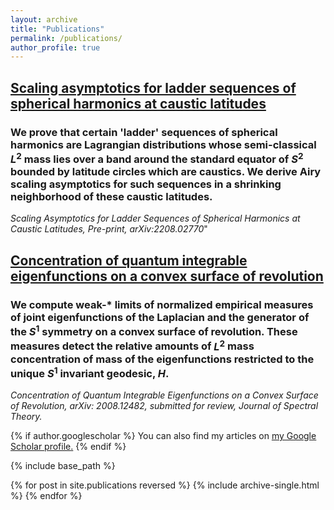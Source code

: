 ```yaml
---
layout: archive
title: "Publications"
permalink: /publications/
author_profile: true
---
```


## [Scaling asymptotics for ladder sequences of spherical harmonics at caustic latitudes](https://arxiv.org/abs/2208.02770)

### We prove that certain 'ladder' sequences of spherical harmonics are Lagrangian distributions whose semi-classical $L^2$ mass lies over a band around the standard equator of $S^2$ bounded by latitude circles which are caustics. We derive Airy scaling asymptotics for such sequences in a shrinking neighborhood of these caustic latitudes.

*Scaling Asymptotics for Ladder Sequences of Spherical Harmonics at Caustic Latitudes, Pre-print, arXiv:2208.02770*"

## [Concentration of quantum integrable eigenfunctions on a convex surface of revolution](https://arxiv.org/abs/2008.12482)

### We compute weak-$*$ limits of normalized empirical measures of joint eigenfunctions of the Laplacian and the generator of the $S^1$ symmetry on a convex surface of revolution. These measures detect the relative amounts of $L^2$ mass concentration of mass of the eigenfunctions restricted to the unique $S^1$ invariant geodesic, $H$. 

*Concentration of Quantum Integrable Eigenfunctions on a Convex Surface of Revolution, arXiv: 2008.12482, submitted for review, Journal of Spectral Theory.*


{% if author.googlescholar %}
  You can also find my articles on <u><a href="{{author.googlescholar}}">my Google Scholar profile</a>.</u>
{% endif %}

{% include base_path %}

{% for post in site.publications reversed %}
  {% include archive-single.html %}
{% endfor %}
